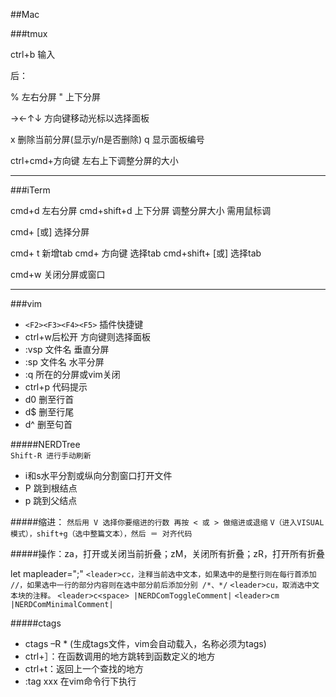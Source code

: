 
##Mac



###tmux

ctrl+b 输入

后：

% 左右分屏
" 上下分屏

→←↑↓ 方向键移动光标以选择面板

x 删除当前分屏(显示y/n是否删除)
q 显示面板编号

ctrl+cmd+方向键 左右上下调整分屏的大小



---


###iTerm

cmd+d  左右分屏
cmd+shift+d  上下分屏
调整分屏大小 需用鼠标调

cmd+ [或] 选择分屏

cmd+ t 新增tab
cmd+ 方向键  选择tab
cmd+shift+ [或] 选择tab

cmd+w  关闭分屏或窗口


---

###vim

* `<F2><F3><F4><F5>` 插件快捷键
* ctrl+w后松开 方向键则选择面板
* :vsp 文件名  垂直分屏
* :sp 文件名  水平分屏
* :q 所在的分屏或vim关闭
* ctrl+p 代码提示
* d0 删至行首
* d$ 删至行尾
* d^ 删至句首


#####NERDTree  
`Shift-R 进行手动刷新`

* i和s水平分割或纵向分割窗口打开文件
* P 跳到根结点
* p 跳到父结点

#####缩进：
`然后用 V 选择你要缩进的行数 再按 < 或 > 做缩进或退缩`
`V（进入VISUAL模式），shift+g（选中整篇文本），然后 ＝ 对齐代码`

#####操作：za，打开或关闭当前折叠；zM，关闭所有折叠；zR，打开所有折叠

let mapleader=";"
`<leader>cc，注释当前选中文本，如果选中的是整行则在每行首添加 //，如果选中一行的部分内容则在选中部分前后添加分别 /*、*/`
`<leader>cu，取消选中文本块的注释。`
`<leader>c<space> |NERDComToggleComment|`
`<leader>cm |NERDComMinimalComment|`


#####ctags

* ctags –R * (生成tags文件，vim会自动载入，名称必须为tags)
* ctrl+］：在函数调用的地方跳转到函数定义的地方
* ctrl+t：返回上一个查找的地方
* :tag xxx 在vim命令行下执行



